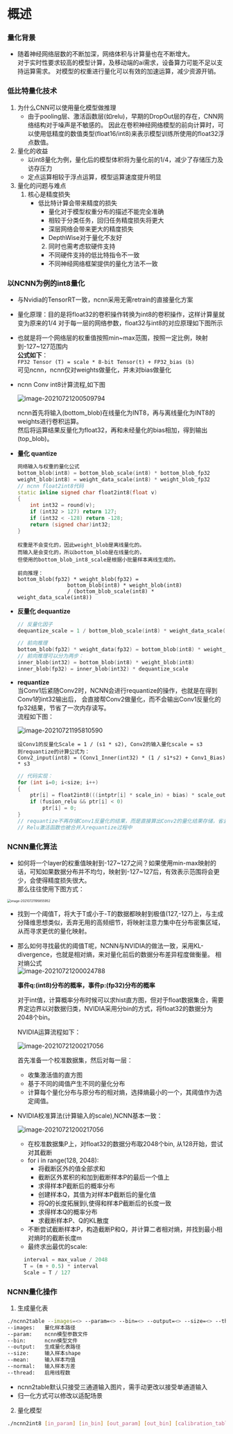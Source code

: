 # 概述

### 量化背景

- 随着神经网络层数的不断加深，网络体积与计算量也在不断增大。  
对于实时性要求较高的模型计算，及移动端的ai需求，设备算力可能不足以支持运算需求。
对模型的权重进行量化可以有效的加速运算，减少资源开销。

### 低比特量化技术
1. 为什么CNN可以使用量化模型做推理
    - 由于pooling层、激活函数层(如relu)，早期的DropOut层的存在，CNN网络结构对于噪声是不敏感的。
    因此在卷积神经网络模型的前向计算时，可以使用低精度的数值类型(float16/int8)来表示模型训练所使用的float32浮点数值。
2. 量化的收益
    - 以int8量化为例，量化后的模型体积将为量化前的1/4，减少了存储压力及访存压力
    - 定点运算相较于浮点运算，模型运算速度提升明显
3. 量化的问题与难点
    1) 核心是精度损失
        - 低比特计算会带来精度的损失
            - 量化对于模型权重分布的描述不能完全准确
            - 相较于分类任务，回归任务精度损失将更大
            - 深层网络会带来更大的精度损失
            - DepthWise对于量化不友好
            2) 同时也需考虑软硬件支持
            - 不同硬件支持的低比特指令不一致
            - 不同神经网络框架提供的量化方法不一致
### 以NCNN为例的int8量化
- 与Nvidia的TensorRT一致，ncnn采用无需retrain的直接量化方案

- 量化原理：目的是将float32的卷积操作转换为int8的卷积操作，这样计算量就变为原来的1/4
  对于每一层的网络参数，float32与int8的对应原理如下图所示  

- 也就是将一个网络层的权重值按照min~max范围，按照一定比例，映射到-127~127范围内  
  **公式如下**：  
  `FP32 Tensor (T) = scale * 8-bit Tensor(t) + FP32_bias (b)`  
  可见ncnn，ncnn仅对weights做量化，并未对bias做量化  

- ncnn Conv int8计算流程,如下图   

  ![image-20210721200509794](/Users/frewen/02.ProjectsSpace/01.TechBlog/AuraProgramNotes/20.AILearning/05.NCNN学习/images/05.神经网络推理加速技术-以NCNN为例的int8量化/image-20210721200509794.png)

  

  ​		ncnn首先将输入(bottom_blob)在线量化为INT8，再与离线量化为INT8的weights进行卷积运算。  
  然后将运算结果反量化为float32，再和未经量化的bias相加，得到输出(top_blob)。  

- **量化 quantize**
    
    ```c++
    网络输入与权重的量化公式
    bottom_blob(int8) = bottom_blob_scale(int8) * bottom_blob_fp32
    weight_blob(int8) = weight_data_scale(int8) * weight_blob_fp32
    // ncnn float2int8代码
    static inline signed char float2int8(float v)
    {
        int int32 = round(v);
        if (int32 > 127) return 127;
        if (int32 < -128) return -128;
        return (signed char)int32;
    }
    ```
    ```
    权重是不会变化的，因此weight_blob是离线量化的。  
    而输入是会变化的，所以bottom_blob是在线量化的，
    但使用的bottom_blob_int8_scale是根据小批量样本离线生成的。
    ```
    ```
    前向推理：
    bottom_blob(fp32) * weight_blob(fp32) =  
                    bottom_blob(int8) * weight_blob(int8)  
                    / (bottom_blob_scale(int8) * weight_data_scale(int8))
    ```
    
- **反量化 dequantize**
    ```c++
    // 反量化因子
    dequantize_scale = 1 / bottom_blob_scale(int8) * weight_data_scale(int8))
    ```
    ```c++
    // 前向推理
    bottom_blob(fp32) * weight_data(fp32) = bottom_blob(int8) * weight_blob(int8) * dequantize_scale
    // 前向推理可以分为两步：
    inner_blob(int32) = bottom_blob(int8) * weight_blob(int8)
    inner_blob(fp32) = inner_blob(int32) * dequantize_scale
    ```
    
- **requantize**  
    当Conv1后紧随Conv2时，NCNN会进行requantize的操作，也就是在得到Conv1的int32输出后，
    会直接帮Conv2做量化，而不会输出Conv1反量化的fp32结果，节省了一次内存读写。  
    流程如下图：   
    
    ![image-20210721195810590](https://gitee.com/frewen1225/ImageUploader/raw/master/FreweniMacBook/20210721195818.png)
    
    
    
    ```
    设Conv1的反量化Scale = 1 / (s1 * s2), Conv2的输入量化scale = s3
    则requantize的计算公式为：
  Conv2_input(int8) = (Conv1_Inner(int32) * (1 / s1*s2) + Conv1_Bias) * s3
  ```
  ```c++
  // 代码实现：
  for (int i=0; i<size; i++)
  {
      ptr[i] = float2int8(((intptr[i] * scale_in) + bias) * scale_out);
      if (fusion_relu && ptr[i] < 0)
          ptr[i] = 0;
  }
  // requantize不再存储Conv1反量化的结果，而是直接算出Conv2的量化结果存储，省去了一次读写
  // Relu激活函数也被合并入requantize过程中
  ```
### NCNN量化算法
- 如何将一个layer的权重值映射到-127~127之间？如果使用min-max映射的话，可知如果数据分布并不均匀，映射到-127~127后，有效表示范围将会更少，会使得精度损失很大。  
那么往往使用下图方式：  
<img src="https://gitee.com/frewen1225/ImageUploader/raw/master/FreweniMacBook/20210721195903.png" alt="image-20210721195855952" style="zoom:50%;" />

- 找到一个阈值T，将大于T或小于-T的数据都映射到极值(127,-127)上，与主成分降维思想类似，丢弃无用的高频细节，将映射注意力集中在分布密集区域，从而寻求更优的量化映射。

- 那么如何寻找最优的阈值T呢，NCNN与NVIDIA的做法一致，采用KL-divergence，也就是相对熵，来对量化前后的数据分布差异程度做衡量。
  相对熵公式  
  ![image-20210721200024788](/Users/frewen/02.ProjectsSpace/01.TechBlog/AuraProgramNotes/20.AILearning/05.NCNN学习/images/05.神经网络推理加速技术-以NCNN为例的int8量化/image-20210721200024788.png)

  **事件q:(int8)分布的概率，事件p:(fp32)分布的概率**  
  		

  ​		对于int值，计算概率分布时候可以求hist直方图，但对于float数据集合，需要界定边界以对数据归类，NVIDIA采用分bin的方式，将float32的数据分为2048个bin。  

  

  NVIDIA运算流程如下：  

  ![image-20210721200217056](/Users/frewen/02.ProjectsSpace/01.TechBlog/AuraProgramNotes/20.AILearning/05.NCNN学习/images/05.神经网络推理加速技术-以NCNN为例的int8量化/image-20210721200217056.png)

  

  

  首先准备一个校准数据集，然后对每一层：  

    - 收集激活值的直方图
    - 基于不同的阈值产生不同的量化分布
    - 计算每个量化分布与原分布的相对熵，选择熵最小的一个，其阈值作为选定阈值。  

- NVIDIA校准算法(计算输入的scale),NCNN基本一致：  

  ![image-20210721200217056](/Users/frewen/02.ProjectsSpace/01.TechBlog/AuraProgramNotes/20.AILearning/05.NCNN学习/images/05.神经网络推理加速技术-以NCNN为例的int8量化/image-20210721200134482.png)
  
  
  
    - 在校准数据集P上，对float32的数据分布取2048个bin, 从128开始，尝试对其截断  
    - for i in range(128, 2048):
        - 将截断区外的值全部求和
        - 截断区外累积的和加到截断样本P的最后一个值上
        - 求得样本P截断后的概率分布
        - 创建样本Q，其值为对样本P截断后的量化值
        - 将Q的长度拓展到i,使得和样本P截断后的长度一致
        - 求得样本Q的概率分布
        - 求截断样本P、Q的KL散度
    - 不断尝试截断样本P，构造截断P和Q，并计算二者相对熵，并找到最小相对熵时的截断长度m 
    - 最终求出最优的scale:
  ```python
    interval = max_value / 2048
    T = (m + 0.5) * interval
    Scale = T / 127 
  ```
### NCNN量化操作
1. 生成量化表
```bash
./ncnn2table --images=<> --param=<> --bin=<> --output=<> --size=<> --thread=<> --mean=<> --normal=<>
--images:   量化样本路径
--param:    ncnn模型参数文件
--bin:      ncnn模型文件
--output:   生成量化表路径
--size:     输入样本shape
--mean:     输入样本均值
--normal:   输入样本方差
--thread:   启用线程数
```
- ncnn2table默认只接受三通道输入图片，需手动更改以接受单通道输入
- 归一化方式可以修改以适配场景
2. 量化模型
```bash
./ncnn2int8 [in_param] [in_bin] [out_param] [out_bin] [calibration_tablel]
```
